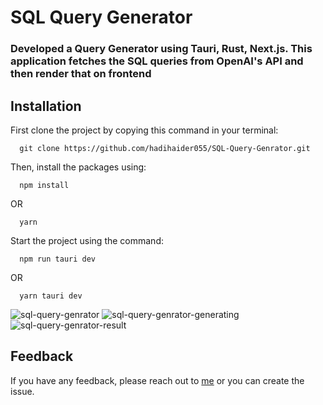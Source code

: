 # SQL Query Generator

### Developed a Query Generator using Tauri, Rust, Next.js. This application fetches the SQL queries from OpenAI's API and then render that on frontend

## Installation

First clone the project by copying this command in your terminal:

```
  git clone https://github.com/hadihaider055/SQL-Query-Genrator.git
```

Then, install the packages using:
    
```
  npm install
```
OR
```
  yarn 
```

Start the project using the command:
```
  npm run tauri dev
```
OR
```
  yarn tauri dev
```

![sql-query-genrator](https://github.com/hadihaider055/SQL-Query-Genrator/assets/84828930/f7d39214-d6a4-4956-bfc5-62f26a8e080f)
![sql-query-genrator-generating](https://github.com/hadihaider055/SQL-Query-Genrator/assets/84828930/9fc645a4-96f2-4e44-ad22-913d9e396bf3)
![sql-query-genrator-result](https://github.com/hadihaider055/SQL-Query-Genrator/assets/84828930/12754eb8-244a-4733-9ff9-d9c434b06076)

## Feedback

If you have any feedback, please reach out to [me](https://linkedin.com/in/hadi-haider) or you can create the issue.

